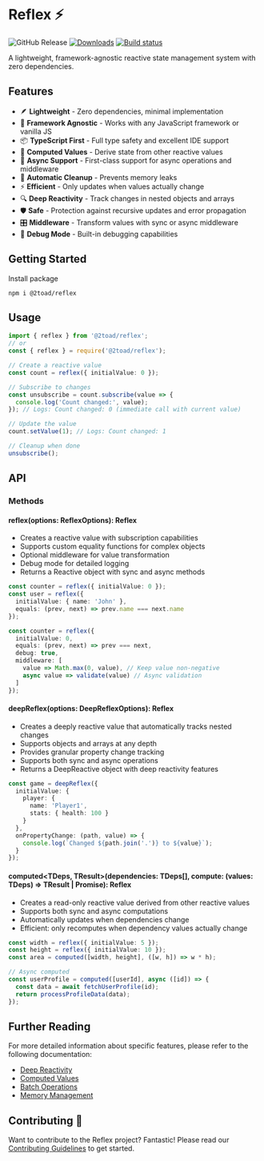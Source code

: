# Reflex ⚡

![GitHub Release](https://img.shields.io/github/v/release/2Toad/reflex)
[![Downloads](https://img.shields.io/npm/dm/@2toad/reflex.svg)](https://www.npmjs.com/package/@2toad/reflex)
[![Build status](https://github.com/2toad/reflex/actions/workflows/ci.yml/badge.svg)](https://github.com/2Toad/reflex/actions/workflows/nodejs.yml)

A lightweight, framework-agnostic reactive state management system with zero dependencies.

## Features

- 🪶 **Lightweight** - Zero dependencies, minimal implementation
- 🎯 **Framework Agnostic** - Works with any JavaScript framework or vanilla JS
- 📦 **TypeScript First** - Full type safety and excellent IDE support
- 🧮 **Computed Values** - Derive state from other reactive values
- 🔄 **Async Support** - First-class support for async operations and middleware
- 🧹 **Automatic Cleanup** - Prevents memory leaks
- ⚡ **Efficient** - Only updates when values actually change
- 🔍 **Deep Reactivity** - Track changes in nested objects and arrays
- 🛡️ **Safe** - Protection against recursive updates and error propagation
- 🎛️ **Middleware** - Transform values with sync or async middleware
- 🐛 **Debug Mode** - Built-in debugging capabilities

## Getting Started

Install package

```Shell
npm i @2toad/reflex
```

## Usage

```typescript
import { reflex } from '@2toad/reflex';
// or
const { reflex } = require('@2toad/reflex');
```

```typescript
// Create a reactive value
const count = reflex({ initialValue: 0 });

// Subscribe to changes
const unsubscribe = count.subscribe(value => {
  console.log('Count changed:', value);
}); // Logs: Count changed: 0 (immediate call with current value)

// Update the value
count.setValue(1); // Logs: Count changed: 1

// Cleanup when done
unsubscribe();
```

## API

### Methods

#### reflex<T>(options: ReflexOptions<T>): Reflex<T>
- Creates a reactive value with subscription capabilities
- Supports custom equality functions for complex objects
- Optional middleware for value transformation
- Debug mode for detailed logging
- Returns a Reactive object with sync and async methods

```typescript
const counter = reflex({ initialValue: 0 });
const user = reflex({
  initialValue: { name: 'John' },
  equals: (prev, next) => prev.name === next.name
});

const counter = reflex({ 
  initialValue: 0,
  equals: (prev, next) => prev === next,
  debug: true,
  middleware: [
    value => Math.max(0, value), // Keep value non-negative
    async value => validate(value) // Async validation
  ]
});
```

#### deepReflex<T extends object>(options: DeepReflexOptions<T>): Reflex<T>
- Creates a deeply reactive value that automatically tracks nested changes
- Supports objects and arrays at any depth
- Provides granular property change tracking
- Supports both sync and async operations
- Returns a DeepReactive object with deep reactivity features

```typescript
const game = deepReflex({
  initialValue: {
    player: {
      name: 'Player1',
      stats: { health: 100 }
    }
  },
  onPropertyChange: (path, value) => {
    console.log(`Changed ${path.join('.')} to ${value}`);
  }
});
```

#### computed<TDeps, TResult>(dependencies: TDeps[], compute: (values: TDeps) => TResult | Promise<TResult>): Reflex<TResult>
- Creates a read-only reactive value derived from other reactive values
- Supports both sync and async computations
- Automatically updates when dependencies change
- Efficient: only recomputes when dependency values actually change

```typescript
const width = reflex({ initialValue: 5 });
const height = reflex({ initialValue: 10 });
const area = computed([width, height], ([w, h]) => w * h);

// Async computed
const userProfile = computed([userId], async ([id]) => {
  const data = await fetchUserProfile(id);
  return processProfileData(data);
});
```

## Further Reading

For more detailed information about specific features, please refer to the following documentation:

- [Deep Reactivity](./docs/deep-reactivity.md)
- [Computed Values](./docs/computed-values.md)
- [Batch Operations](./docs/batch-operations.md)
- [Memory Management](./docs/memory-management.md)

## Contributing 🤝

Want to contribute to the Reflex project? Fantastic! Please read our [Contributing Guidelines](./docs/contribute.md) to get started. 